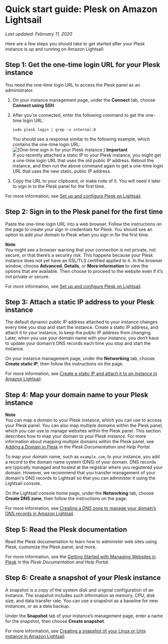 # Quick start guide: Plesk on Amazon Lightsail<a name="amazon-lightsail-quick-start-guide-plesk"></a>

 *Last updated: February 11, 2020* 

Here are a few steps you should take to get started after your Plesk instance is up and running on Amazon Lightsail:

## Step 1: Get the one\-time login URL for your Plesk instance<a name="amazon-lightsail-plesk-one-time-login-url"></a>

You need the one\-time login URL to access the Plesk panel as an administrator\.

1. On your instance management page, under the **Connect** tab, choose **Connect using SSH**\.

1. After you're connected, enter the following command to get the one\-time login URL:

   ```
   sudo plesk login | grep -v internal:8
   ```

   You should see a response similar to the following example, which contains the one\-time login URL:  
![\[One-time sign in for your Plesk instance.\]](https://d9yljz1nd5001.cloudfront.net/en_us/c61ab0669fef62b2778d591e8e619b4d/images/plesk-one-time-sign-in.png)
**Important**  
If you recently attached a static IP to your Plesk instance, you might get a one\-time login URL that uses the old public IP address\. Reboot the instance, and then run the above command again to get a one\-time login URL that uses the new static, public IP address\.

1. Copy the URL to your clipboard, or make note of it\. You will need it later to sign in to the Plesk panel for the first time\.

For more information, see [Set up and configure Plesk on Lightsail](set-up-and-configure-plesk-stack-on-lightsail.md)\.

## Step 2: Sign in to the Plesk panel for the first time<a name="amazon-lightsail-plesk-sign-in"></a>

Paste the one\-time login URL into a web browser\. Follow the instructions on the page to create your sign in credentials for Plesk\. You should see an option to add your domain to Plesk when you sign in for the first time\.

**Note**  
You might see a browser warning that your connection is not private, not secure, or that there’s a security risk\. This happens because your Plesk instance does not yet have an SSL/TLS certified applied to it\. In the browser window, choose **Advanced**, **Details**, or **More information** to view the options that are available\. Then choose to proceed to the website even if it’s not private or secure\.

For more information, see [Set up and configure Plesk on Lightsail](set-up-and-configure-plesk-stack-on-lightsail.md)\.

## Step 3: Attach a static IP address to your Plesk instance<a name="amazon-lightsail-plesk-attach-static-ip"></a>

The default dynamic public IP address attached to your instance changes every time you stop and start the instance\. Create a static IP address, and attach it to your instance, to keep the public IP address from changing\. Later, when you use your domain name with your instance, you don’t have to update your domain’s DNS records each time you stop and start the instance\.

On your instance management page, under the **Networking** tab, choose **Create static IP**, then follow the instructions on the page\.

For more information, see [Create a static IP and attach it to an instance in Amazon Lightsail](lightsail-create-static-ip.md)\.

## Step 4: Map your domain name to your Plesk instance<a name="amazon-lightsail-plesk-map-your-domain-to-your-instance"></a>

**Note**  
You can map a domain to your Plesk instance, which you can use to access your Plesk panel\. You can also map multiple domains within the Plesk panel, which you can use to manage websites within the Plesk panel\. This section describes how to map your domain to your Plesk instance\. For more information about mapping multiple domains within the Plesk panel, see [Adding a Domain in Plesk](https://docs.plesk.com/en-US/obsidian/quick-start-guide/plesk-tutorial/step-6-change-your-password-and-log-out.74376/#adding-a-domain-in-plesk) in the *Plesk Documentation and Help Portal*\.

To map your domain name, such as `example.com`, to your instance, you add a record to the domain name system \(DNS\) of your domain\. DNS records are typically managed and hosted at the registrar where you registered your domain\. However, we recommend that you transfer management of your domain's DNS records to Lightsail so that you can administer it using the Lightsail console\.

On the Lightsail console home page, under the **Networking** tab, choose **Create DNS zone**, then follow the instructions on the page\.

For more information, see [Creating a DNS zone to manage your domain’s DNS records in Amazon Lightsail](lightsail-how-to-create-dns-entry.md)\.

## Step 5: Read the Plesk documentation<a name="amazon-lightsail-plesk-read-the-bitnami-documentation"></a>

Read the Plesk documentation to learn how to administer web sites using Plesk, customize the Plesk panel, and more\.

For more information, see the [Getting Started with Managing Websites in Plesk](https://docs.plesk.com/en-US/obsidian/quick-start-guide/read-me-first.74371/) in the *Plesk Documentation and Help Portal*\.

## Step 6: Create a snapshot of your Plesk instance<a name="amazon-lightsail-plesk-create-a-snapshot"></a>

A snapshot is a copy of the system disk and original configuration of an instance\. The snapshot includes such information as memory, CPU, disk size, and data transfer rate\. You can use a snapshot as a baseline for new instances, or as a data backup\.

Under the **Snapshot** tab of your instance’s management page, enter a name for the snapshot, then choose **Create snapshot**\.

For more information, see [Creating a snapshot of your Linux or Unix instance in Amazon Lightsail](lightsail-how-to-create-a-snapshot-of-your-instance.md)\.